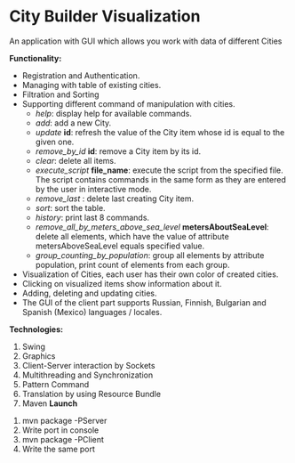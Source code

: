# City Builder Visualization
An application with GUI which allows you work with data of different Cities

**Functionality:**
- Registration and Authentication.
- Managing with table of existing cities.
- Filtration and Sorting
- Supporting different command of manipulation with cities.
  * _help_: display help for available commands.
  * _add_: add a new City.
  * _update_ **id**: refresh the value of the City item whose id is equal to the given one.
  * _remove_by_id_ **id**: remove a City item by its id.
  * _clear_: delete all items.
  * _execute_script_ **file_name**: execute the script from the specified file. The script contains commands in the same form as they are entered by the user in interactive mode.
  * _remove_last_ : delete last creating City item.
  * _sort_: sort the table.
  * _history_: print last 8 commands.
  * _remove_all_by_meters_above_sea_level_ **metersAboutSeaLevel**: delete all elements, which have the value of attribute metersAboveSeaLevel equals specified value.
  * _group_counting_by_population_: group all elements by attribute population, print count of elements from each group.
- Visualization of Cities, each user has their own color of created cities.
- Clicking on visualized items show information about it.
- Adding, deleting and updating cities.
- The GUI of the client part supports Russian, Finnish, Bulgarian and Spanish (Mexico) languages / locales.
  
**Technologies:**
1. Swing
2. Graphics 
3. Client-Server interaction by Sockets
4. Multithreading and Synchronization
5. Pattern Command
6. Translation by using Resource Bundle
7. Maven
**Launch**
   
1) mvn package -PServer
2) Write port in console
3) mvn package -PClient
4) Write the same port
